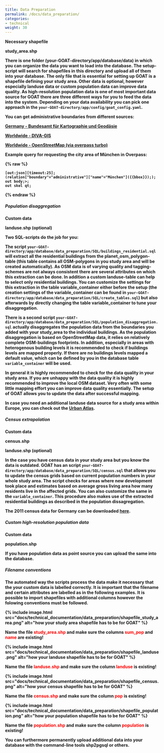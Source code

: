 ```yaml
---
title: Data Preparation
permalink: /docs/data_preparation/
categories:
- technical
weight: 30
---
```



<b>Necessary shapefile<b>

study_area.shp

There is one folder (your-GOAT-directory/app/database/data) in which you can organize the data you want to load into the database. 
The setup-script will search for shapefiles in this directory and upload all of them into your database. The only file that is essential for setting up GOAT is a shapefile defining your study area. Other data is optional, however especially landuse data or custom population data can improve data quality.
As high-resolution population data is one of most important data source for GOAT there are three different ways for you to feed the data into the system. Depending on your data availability you can pick one approach in the `your-GOAT-directory/app/config/goat_config.yaml`.

You can get administrative boundaries from different sources:

[Germany - Bundesamt für Kartographie und Geodäsie](https://gdz.bkg.bund.de/index.php/default/digitale-geodaten/verwaltungsgebiete.html?___store=default)

[Worldwide - DIVA-GIS](https://www.diva-gis.org/gdata)

[Worldwide - OpenStreetMap (via overpass turbo)](https://overpass-turbo.eu/) 

Example query for requesting the city area of München in Overpass:
    
{% raw %}
```  
[out:json][timeout:25];
(relation["boundary"="administrative"]["name"="München"]({{bbox}}););
out body;>;
out skel qt;
``` 
{% endraw %}


##### Population disaggregation

<b>Custom data<b>

landuse.shp (optional)

Two SQL-scripts do the job for you:

The script `your-GOAT-directory/app/database/data_preparation/SQL/buildings_residential.sql` will extract all the residential buildings from the planet_osm_polygon-table (this table contains all OSM-polygons in you study area and will be created automatically). As OSM data is of varying quality and tagging-schemes are not always consistent there are several attributes on which this extraction can be done. In addition a custom landuse-table can help to select only residential buildings. You can customize the settings for this extraction in the table variable_container either before the setup (the creation settings of the variable_container can be found in `your-GOAT-directory/app/database/data_preparation/SQL/create_tables.sql`) but also afterwards by directly changing the table variable_container to tune your disaggregation. 

There is a second script `your-GOAT-directory/app/database/data_preparation/SQL/population_disaggregation.sql` actually disaggregates the population data from the boundaries you added with your study_area to the individual buildings. As the population disaggregation is based on OpenStreetMap data, it relies on relatively complete OSM-buildings footprints. In addition, especially in areas with heterogenous building levels it is recommended to check if buildings levels are mapped properly. If there are no buildings levels mapped a default value, which can be defined by you in the database table `variable_container` will be used. 

In general it is highly recommended to check for the data quality in your study area. If you are unhappy with the data quality it is highly recommended to improve the local OSM dataset. Very often with some little mapping effort you can improve data quality essentially. The setup of GOAT allows you to update the data after successful mapping. 

In case you need an additional landuse data source for a study area within Europe, you can check out the [Urban Atlas](https://land.copernicus.eu/local/urban-atlas/urban-atlas-2018).


##### Census extrapolation 

<b>Custom data<b>

census.shp

landuse.shp (optional)

In the case you have census data in your study area but you know the data is outdated. GOAT has an script `your-GOAT-directory/app/database/data_preparation/SQL/census.sql` that allows you to update the census grids based on current population numbers in your whole study area. The script checks for areas where new development took place and estimates based on average gross living area how many residents live in the affected grids. You can also customize the same in the `variable_container`. This procedure also makes use of the extracted residential buildings as described in the population dissagregation.

The 2011 census data for Germany can be downloaded [here](https://www.zensus2011.de/DE/Home/Aktuelles/DemografischeGrunddaten.html).

##### Custom high-resolution population data 

<b>Custom data<b>

population.shp

If you have population data as point source you can upload the same into the database.


##### Filename conventions

The automated way the scripts process the data make it necessary that the your custom data is labelled correctly. It is important that the filename and certain attributes are labelled as in the following examples. It is possible to import shapefiles with additional columns however the folowing conventions must be followed.

{% include image.html src="docs/technical_documentation/data_preparation/shapefile_study_area.png" alt="how your study area shapefile has to be for GOAT" %}

<b>Name the file <font color="red">study_area.shp</font> and make sure the columns <font color="red">sum_pop</font> and <font color="red">name</font> are existing!<b>

{% include image.html src="docs/technical_documentation/data_preparation/shapefile_landuse.png" alt="how your landuse shapefile has to be for GOAT" %}

<b>Name the file <font color="red">landuse.shp</font> and make sure the column <font color="red">landuse</font> is existing!<b>

{% include image.html src="docs/technical_documentation/data_preparation/shapefile_census.png" alt="how your census shapefile has to be for GOAT" %}

<b>Name the file <font color="red">census.shp</font> and make sure the column <font color="red">pop</font> is existing!<b>

{% include image.html src="docs/technical_documentation/data_preparation/shapefile_population.png" alt="how your population shapefile has to be for GOAT" %}

<b>Name the file <font color="red">population.shp</font> and make sure the column <font color="red">population</font> is existing!<b>


You can furthermore permanently upload additional data into your database with the command-line tools shp2pgsql or others.

